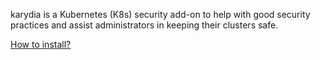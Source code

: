 karydia is a Kubernetes (K8s) security add-on to help with good security practices and assist administrators in keeping their clusters safe.

[How to install?](./install)

